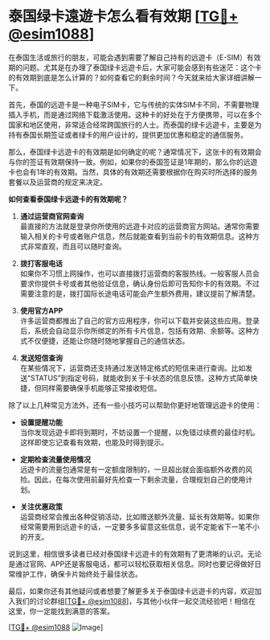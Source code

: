 # 泰国绿卡遠遊卡怎么看有效期 [[TG💪+ @esim1088](https://t.me/s/esim1088)]

在泰国生活或旅行的朋友，可能会遇到需要了解自己持有的远遊卡（E-SIM）有效期的问题。尤其是在办理了泰国绿卡远遊卡后，大家可能会感到有些迷茫：这个卡的有效期到底是怎么计算的？如何查看它的剩余时间？今天就来给大家详细讲解一下。

首先，泰国的远遊卡是一种电子SIM卡，它与传统的实体SIM卡不同，不需要物理插入手机，而是通过网络下载激活使用。这种卡的好处在于方便携带，可以在多个国家和地区使用，非常适合经常跨国旅行的人士。而泰国的绿卡远遊卡，主要是为持有泰国长期签证或者绿卡的用户设计的，提供更加优惠和稳定的通信服务。

那么，泰国绿卡远遊卡的有效期是如何确定的呢？通常情况下，这张卡的有效期会与你的签证有效期保持一致。例如，如果你的泰国签证是1年期的，那么你的远遊卡也会有1年的有效期。当然，具体的有效期还需要根据你在购买时所选择的服务套餐以及运营商的规定来决定。

**如何查看泰国绿卡远遊卡的有效期呢？**

1. **通过运营商官网查询**  
   最直接的方法就是登录你所使用的远遊卡对应的运营商官方网站。通常你需要输入相关的卡号或者账户信息，然后就能查看到当前卡的有效期信息。这种方式非常直观，而且可以随时查询。

2. **拨打客服电话**  
   如果你不习惯上网操作，也可以直接拨打运营商的客服热线。一般客服人员会要求你提供卡号或者其他验证信息，确认身份后即可告知你卡的有效期。不过需要注意的是，拨打国际长途电话可能会产生额外费用，建议提前了解清楚。

3. **使用官方APP**  
   许多运营商都推出了自己的官方应用程序，你可以下载并安装这些应用。登录后，系统会自动显示你所绑定的所有卡片信息，包括有效期、余额等。这种方式不仅便捷，还能让你随时随地掌握自己的通信状态。

4. **发送短信查询**  
   在某些情况下，运营商还支持通过发送特定格式的短信来进行查询。比如发送“STATUS”到指定号码，就能收到关于卡状态的信息反馈。这种方式简单快捷，但同样需要确保手机能够正常接收短信。

除了以上几种常见方法外，还有一些小技巧可以帮助你更好地管理远遊卡的使用：

- **设置提醒功能**  
  当你发现远遊卡即将到期时，不妨设置一个提醒，以免错过续费的最佳时机。这样即使忘记查看有效期，也能及时得到提示。

- **定期检查流量使用情况**  
  远遊卡的流量包通常是有一定额度限制的，一旦超出就会面临额外收费的风险。因此，在每次使用前最好先检查一下剩余流量，合理规划自己的使用计划。

- **关注优惠政策**  
  运营商经常会推出各种促销活动，比如赠送额外流量、延长有效期等。如果你经常需要用到远遊卡的话，一定要多多留意这些信息，说不定能省下一笔不小的开支。

说到这里，相信很多读者已经对泰国绿卡远遊卡的有效期有了更清晰的认识。无论是通过官网、APP还是客服电话，都可以轻松获取相关信息。同时也要记得做好日常维护工作，确保卡片始终处于最佳状态。

最后，如果你还有其他疑问或者想要了解更多关于泰国绿卡远遊卡的内容，欢迎加入我们的讨论群组[[TG💪+ @esim1088](https://t.me/s/esim1088)]，与其他小伙伴一起交流经验吧！相信在这里，你一定能找到满意的答案。

[[TG💪+ @esim1088](https://t.me/s/esim1088) ![Image](https://i.postimg.cc/4NQfJmqS/Snipaste-2025-05-13-00-14-12.png)]